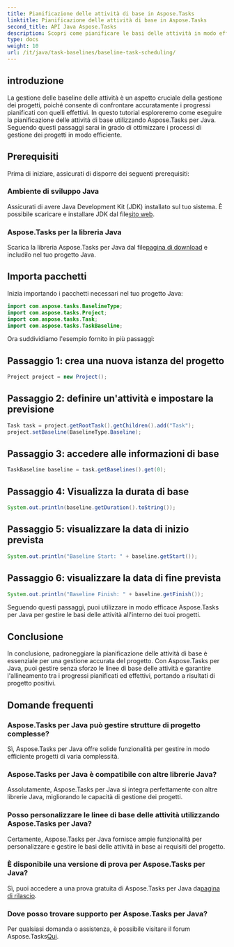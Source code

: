 ```yaml
---
title: Pianificazione delle attività di base in Aspose.Tasks
linktitle: Pianificazione delle attività di base in Aspose.Tasks
second_title: API Java Aspose.Tasks
description: Scopri come pianificare le basi delle attività in modo efficace con Aspose.Tasks per Java. Semplifica i processi di gestione dei progetti senza sforzo.
type: docs
weight: 10
url: /it/java/task-baselines/baseline-task-scheduling/
---
```

## introduzione
La gestione delle baseline delle attività è un aspetto cruciale della gestione dei progetti, poiché consente di confrontare accuratamente i progressi pianificati con quelli effettivi. In questo tutorial esploreremo come eseguire la pianificazione delle attività di base utilizzando Aspose.Tasks per Java. Seguendo questi passaggi sarai in grado di ottimizzare i processi di gestione dei progetti in modo efficiente.
## Prerequisiti
Prima di iniziare, assicurati di disporre dei seguenti prerequisiti:
### Ambiente di sviluppo Java
 Assicurati di avere Java Development Kit (JDK) installato sul tuo sistema. È possibile scaricare e installare JDK dal file[sito web](https://www.oracle.com/java/technologies/javase-jdk11-downloads.html).
### Aspose.Tasks per la libreria Java
 Scarica la libreria Aspose.Tasks per Java dal file[pagina di download](https://releases.aspose.com/tasks/java/) e includilo nel tuo progetto Java.
## Importa pacchetti
Inizia importando i pacchetti necessari nel tuo progetto Java:
```java
import com.aspose.tasks.BaselineType;
import com.aspose.tasks.Project;
import com.aspose.tasks.Task;
import com.aspose.tasks.TaskBaseline;
```
Ora suddividiamo l'esempio fornito in più passaggi:
## Passaggio 1: crea una nuova istanza del progetto
```java
Project project = new Project();
```
## Passaggio 2: definire un'attività e impostare la previsione
```java
Task task = project.getRootTask().getChildren().add("Task");
project.setBaseline(BaselineType.Baseline);
```
## Passaggio 3: accedere alle informazioni di base
```java
TaskBaseline baseline = task.getBaselines().get(0);
```
## Passaggio 4: Visualizza la durata di base
```java
System.out.println(baseline.getDuration().toString());
```
## Passaggio 5: visualizzare la data di inizio prevista
```java
System.out.println("Baseline Start: " + baseline.getStart());
```
## Passaggio 6: visualizzare la data di fine prevista
```java
System.out.println("Baseline Finish: " + baseline.getFinish());
```
Seguendo questi passaggi, puoi utilizzare in modo efficace Aspose.Tasks per Java per gestire le basi delle attività all'interno dei tuoi progetti.
## Conclusione
In conclusione, padroneggiare la pianificazione delle attività di base è essenziale per una gestione accurata del progetto. Con Aspose.Tasks per Java, puoi gestire senza sforzo le linee di base delle attività e garantire l'allineamento tra i progressi pianificati ed effettivi, portando a risultati di progetto positivi.
## Domande frequenti
### Aspose.Tasks per Java può gestire strutture di progetto complesse?
Sì, Aspose.Tasks per Java offre solide funzionalità per gestire in modo efficiente progetti di varia complessità.
### Aspose.Tasks per Java è compatibile con altre librerie Java?
Assolutamente, Aspose.Tasks per Java si integra perfettamente con altre librerie Java, migliorando le capacità di gestione dei progetti.
### Posso personalizzare le linee di base delle attività utilizzando Aspose.Tasks per Java?
Certamente, Aspose.Tasks per Java fornisce ampie funzionalità per personalizzare e gestire le basi delle attività in base ai requisiti del progetto.
### È disponibile una versione di prova per Aspose.Tasks per Java?
 Sì, puoi accedere a una prova gratuita di Aspose.Tasks per Java da[pagina di rilascio](https://releases.aspose.com/).
### Dove posso trovare supporto per Aspose.Tasks per Java?
 Per qualsiasi domanda o assistenza, è possibile visitare il forum Aspose.Tasks[Qui](https://forum.aspose.com/c/tasks/15).